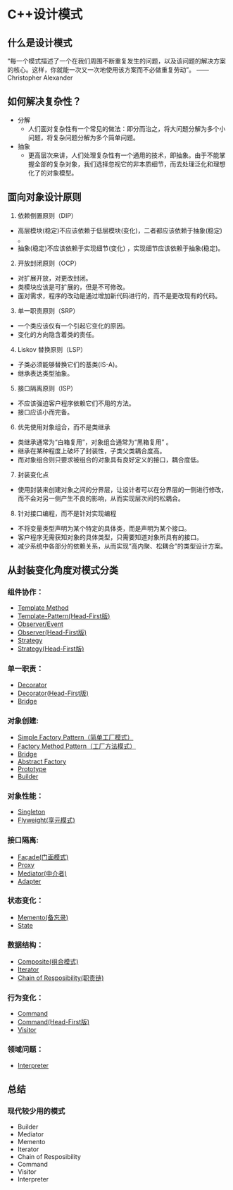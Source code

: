 # C++设计模式

## 什么是设计模式
“每一个模式描述了一个在我们周围不断重复发生的问题，以及该问题的解决方案的核心。这样，你就能一次又一次地使用该方案而不必做重复劳动”。
——Christopher Alexander

## 如何解决复杂性？
+ 分解
  + 人们面对复杂性有一个常见的做法：即分而治之，将大问题分解为多个小问题，将复杂问题分解为多个简单问题。
+ 抽象
  + 更高层次来讲，人们处理复杂性有一个通用的技术，即抽象。由于不能掌握全部的复杂对象，我们选择忽视它的非本质细节，而去处理泛化和理想化了的对象模型。
  
  
## 面向对象设计原则
1. 依赖倒置原则（DIP）
  + 高层模块(稳定)不应该依赖于低层模块(变化)，二者都应该依赖于抽象(稳定) 。
  + 抽象(稳定)不应该依赖于实现细节(变化) ，实现细节应该依赖于抽象(稳定)。
2. 开放封闭原则（OCP）
  + 对扩展开放，对更改封闭。
  + 类模块应该是可扩展的，但是不可修改。
  + 面对需求，程序的改动是通过增加新代码进行的，而不是更改现有的代码。
3. 单一职责原则（SRP）
  + 一个类应该仅有一个引起它变化的原因。
  + 变化的方向隐含着类的责任。
4. Liskov 替换原则（LSP）
  + 子类必须能够替换它们的基类(IS-A)。
  + 继承表达类型抽象。
5. 接口隔离原则（ISP）
  + 不应该强迫客户程序依赖它们不用的方法。
  + 接口应该小而完备。
6. 优先使用对象组合，而不是类继承
  + 类继承通常为“白箱复用”，对象组合通常为“黑箱复用” 。
  + 继承在某种程度上破坏了封装性，子类父类耦合度高。
  + 而对象组合则只要求被组合的对象具有良好定义的接口，耦合度低。
7. 封装变化点
  + 使用封装来创建对象之间的分界层，让设计者可以在分界层的一侧进行修改，而不会对另一侧产生不良的影响，从而实现层次间的松耦合。
8. 针对接口编程，而不是针对实现编程
  + 不将变量类型声明为某个特定的具体类，而是声明为某个接口。
  + 客户程序无需获知对象的具体类型，只需要知道对象所具有的接口。
  + 减少系统中各部分的依赖关系，从而实现“高内聚、松耦合”的类型设计方案。

## 从封装变化角度对模式分类
### 组件协作：
+ [Template Method](https://github.com/dal-code/Cpp-Design-Patterns/tree/master/Template%20Method)
+ [Template-Pattern(Head-First版)](https://github.com/dal-code/Cpp-Design-Patterns/tree/master/Template-Pattern)
+ [Observer/Event](https://github.com/dal-code/Cpp-Design-Patterns/tree/master/Observer)
+ [Observer(Head-First版)](https://github.com/dal-code/Cpp-Design-Patterns/tree/master/Observer-Pattern)
+ [Strategy](https://github.com/dal-code/Cpp-Design-Patterns/tree/master/Strategy)
+ [Strategy(Head-First版)](https://github.com/dal-code/Cpp-Design-Patterns/tree/master/Strategy-Pattern)
### 单一职责：
+ [Decorator](https://github.com/dal-code/Cpp-Design-Patterns/tree/master/Decorator)
+ [Decorator(Head-First版)](https://github.com/dal-code/Cpp-Design-Patterns/tree/master/Decorator-Pattern)
+ [Bridge](https://github.com/dal-code/Cpp-Design-Patterns/tree/master/Bridge)
### 对象创建:
+ [Simple Factory Pattern（简单工厂模式）](https://github.com/dal-code/Cpp-Design-Patterns/tree/main/Factory%20Pattern)
+ [Factory Method Pattern（工厂方法模式）](https://github.com/dal-code/Cpp-Design-Patterns/tree/main/Factory-Method-Pattern)
+ [Bridge](https://github.com/dal-code/Cpp-Design-Patterns/tree/master/Bridge)
+ [Abstract Factory](https://github.com/dal-code/Cpp-Design-Patterns/tree/master/Abstract%20Factory)
+ [Prototype](https://github.com/dal-code/Cpp-Design-Patterns/tree/master/Prototype)
+ [Builder](https://github.com/dal-code/Cpp-Design-Patterns/tree/master/Builder)
### 对象性能：
+ [Singleton](https://github.com/dal-code/Cpp-Design-Patterns/tree/master/Singleton)
+ [Flyweight(享元模式)](https://github.com/dal-code/Cpp-Design-Patterns/tree/master/Flyweight)
### 接口隔离:
+ [Façade(门面模式)](https://github.com/dal-code/Cpp-Design-Patterns/tree/master/Facade)
+ [Proxy](https://github.com/dal-code/Cpp-Design-Patterns/tree/master/Proxy)
+ [Mediator(中介者)](https://github.com/dal-code/Cpp-Design-Patterns/tree/master/Mediator)
+ [Adapter](https://github.com/dal-code/Cpp-Design-Patterns/tree/master/Adapter)
### 状态变化：
+ [Memento(备忘录)](https://github.com/dal-code/Cpp-Design-Patterns/tree/master/Memento)
+ [State](https://github.com/dal-code/Cpp-Design-Patterns/tree/master/State)
### 数据结构：
+ [Composite(组合模式)](https://github.com/dal-code/Cpp-Design-Patterns/tree/master/Composite)
+ [Iterator](https://github.com/dal-code/Cpp-Design-Patterns/tree/master/Iterator)
+ [Chain of Resposibility(职责链)](https://github.com/dal-code/Cpp-Design-Patterns/tree/master/Chain%20of%20Resposibility)
### 行为变化：
+ [Command](https://github.com/dal-code/Cpp-Design-Patterns/tree/master/Command)
+ [Command(Head-First版)](https://github.com/dal-code/Cpp-Design-Patterns/tree/master/Command-Pattern)
+ [Visitor](https://github.com/dal-code/Cpp-Design-Patterns/tree/master/Visitor)
### 领域问题：
+ [Interpreter](https://github.com/dal-code/Cpp-Design-Patterns/tree/master/Interpreter)


## 总结
### 现代较少用的模式
+ Builder
+ Mediator
+ Memento
+ Iterator
+ Chain of Resposibility
+ Command
+ Visitor
+ Interpreter
